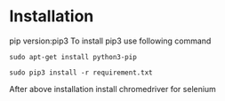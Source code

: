 Installation
============

pip version:pip3 To install pip3 use following command

``` {.bash}
sudo apt-get install python3-pip
```

``` {.bash}
sudo pip3 install -r requirement.txt
```

After above installation install chromedriver for selenium

